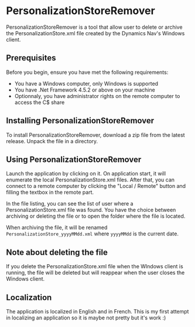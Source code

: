 # PersonalizationStoreRemover

PersonalizationStoreRemover is a tool that allow user to delete or archive the PersonalizationStore.xml file created by the Dynamics Nav's Windows client.

## Prerequisites

Before you begin, ensure you have met the following requirements:
 * You have a Windows computer, only Windows is supported
 * You have .Net Framework 4.5.2 or above on your machine
 * Optionnaly, you have administrator rights on the remote computer to access the C$ share

## Installing PersonalizationStoreRemover

To install PersonalizationStoreRemover, download a zip file from the latest release.
Unpack the file in a directory.

## Using PersonalizationStoreRemover

Launch the application by clicking on it. On application start, it will enumerate the local PersonalizationStore.xml files.
After that, you can connect to a remote computer by clicking the "Local / Remote" button and filling the textbox in the remote part.

In the file listing, you can see the list of user where a PersonalizationStore.xml file was found.
You have the choice between archiving or deleting the file or to open the folder where the file is located.

When archiving the file, it will be renamed `PersonalizationStore_yyyyMMdd.xml` where `yyyyMMdd` is the current date.

## Note about deleting the file

If you delete the PersonalizationStore.xml file when the WIndows client is running, the file will be deleted but will reappear when the user closes the Windows client.

## Localization

The application is localized in English and in French.
This is my first attempt in localizing an application so it is maybe not pretty but it's work :)
